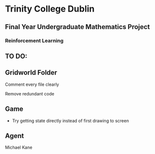 # Trinity College Dublin
## Final Year Undergraduate Mathematics Project
### Reinforcement Learning 

**TO DO**:
---
Gridworld Folder
---
Comment every file clearly

Remove redundant code

**Game**
---
* Try getting state directly instead of first drawing to screen

**Agent**
---








Michael Kane
